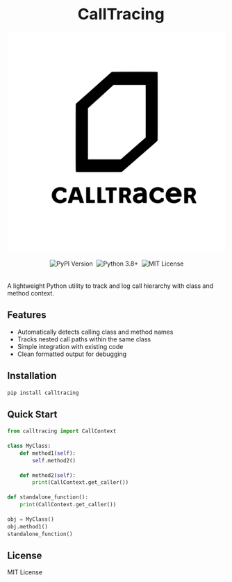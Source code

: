 <div align="center" style="max-width: 100%; overflow-x: auto; margin: 0 auto;">
  <div style="text-align: center; padding: 0 10px; width: 100%;">
    <h1 style="font-size: clamp(24px, 5vw, 36px); margin: 0 auto;">CallTracing</h1>
  </div>



  <div style="display: flex; justify-content: center; margin: 20px auto; width: 100%;">
    <img src="./assets/calltracer_logo.svg" alt="Calltracer Logo" style="max-width: 100%; height: auto; display: block;">
  </div>

  <div style="text-align: center; margin: 20px auto; width: 100%;">
    <div style="display: inline-flex; flex-wrap: wrap; justify-content: center; gap: 8px;">
      <img src="https://img.shields.io/pypi/v/calltracing?color=blue&label=Latest%20Version" alt="PyPI Version">
      <img src="https://img.shields.io/badge/Python-3.11%2B-blue" alt="Python 3.8+">
      <img src="https://img.shields.io/badge/License-MIT-green" alt="MIT License">
    </div>
  </div>
</div>

A lightweight Python utility to track and log call hierarchy with class and method context.

## Features

- Automatically detects calling class and method names
- Tracks nested call paths within the same class
- Simple integration with existing code
- Clean formatted output for debugging

## Installation

```bash
pip install calltracing
```

## Quick Start

```python
from calltracing import CallContext

class MyClass:
    def method1(self):
        self.method2()
    
    def method2(self):
        print(CallContext.get_caller())

def standalone_function():
    print(CallContext.get_caller())

obj = MyClass()
obj.method1()
standalone_function()
```

## License

MIT License
